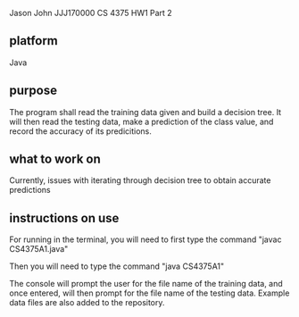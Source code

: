 
Jason John 
JJJ170000
CS 4375 HW1 Part 2

## platform
Java

## purpose
The program shall read the training data given and build a decision tree. It will then read the testing data, make a prediction of the class value, and record the accuracy of its predicitions. 

## what to work on
Currently, issues with iterating through decision tree to obtain accurate predictions

## instructions on use
For running in the terminal, you will need to first type the command "javac CS4375A1.java"

Then you will need to type the command "java CS4375A1"

The console will prompt the user for the file name of the training data, and once entered, will then prompt for the file name of the testing data. Example data files are also added to the repository.
